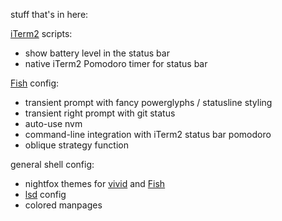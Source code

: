 stuff that's in here:

[iTerm2](https://iterm2.com) scripts:
- show battery level in the status bar
- native iTerm2 Pomodoro timer for status bar

[Fish](https://fishshell.com) config:
- transient prompt with fancy powerglyphs / statusline styling
- transient right prompt with git status
- auto-use nvm
- command-line integration with iTerm2 status bar pomodoro
- oblique strategy function

general shell config:
- nightfox themes for [vivid](https://github.com/sharkdp/vivid) and [Fish](http://github.com/edeneast/nightfox.nvim)
- [lsd](https://github.com/lsd-rs/lsd) config
- colored manpages

